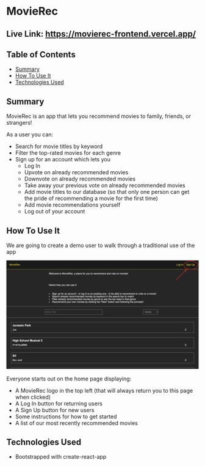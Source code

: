# MovieRec

## Live Link: https://movierec-frontend.vercel.app/

## Table of Contents
- [Summary](##-summary)
- [How To Use It](##-how-to-use-it)
- [Technologies Used](##-technologies-used)

## Summary
MovieRec is an app that lets you recommend movies to family, friends, or strangers! 

As a user you can:
- Search for movie titles by keyword
- Filter the top-rated movies for each genre
- Sign up for an account which lets you 
  - Log In
  - Upvote on already recommended movies
  - Downvote on already recommended movies
  - Take away your previous vote on already recommended movies
  - Add movie titles to our database (so that only one person can get the pride of recommending a movie for the first time)
  - Add movie recommendations yourself
  - Log out of your account


## How To Use It
We are going to create a demo user to walk through a traditional use of the app

![Home Page](./src/images/SS1.png?raw=true "Title")

Everyone starts out on the home page displaying: 
- A MovieRec logo in the top left (that will always return you to this page when clicked)
- A Log In button for returning users
- A Sign Up button for new users
- Some instructions for how to get started
- A list of our most recently recommended movies



## Technologies Used
- Bootstrapped with create-react-app


